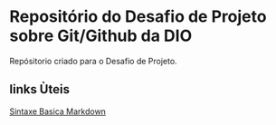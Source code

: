 # Repositório do Desafio de Projeto sobre Git/Github da DIO
Repósitorio criado para o Desafio de Projeto.

## links Ùteis
[Sintaxe Basica Markdown](https://www.markdownguide.org/)
